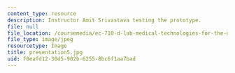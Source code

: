 ```yaml
---
content_type: resource
description: Instructor Amit Srivastava testing the prototype.
file: null
file_location: /coursemedia/ec-710-d-lab-medical-technologies-for-the-developing-world-spring-2010/f0eafd1230d5902b62558bc6f1aa7bad_presentation5.jpg
file_type: image/jpeg
resourcetype: Image
title: presentation5.jpg
uid: f0eafd12-30d5-902b-6255-8bc6f1aa7bad
---
```

